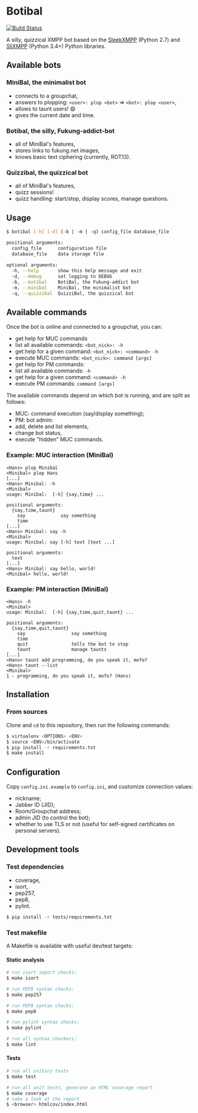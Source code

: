 # Botibal

[![Build Status](https://travis-ci.org/virtualtam/botibal.png?branch=master)](http://travis-ci.org/virtualtam/botibal)

A silly, quizzical XMPP bot based on the
[SleekXMPP](https://github.com/fritzy/SleekXMPP) (Python 2.7) and
[SliXMPP](https://dev.louiz.org/projects/slixmpp) (Python 3.4+) Python libraries.

## Available bots
### MiniBal, the minimalist bot
* connects to a groupchat,
* answers to plopping: `<user>: plop <bot>` => `<bot>: plop <user>`,
* allows to taunt users! :smile:
* gives the current date and time.

### Botibal, the silly, Fukung-addict-bot
* all of MiniBal's features,
* stores links to fukung.net images,
* knows basic text ciphering (currently, ROT13).

### Quizzibal, the quizzical bot
* all of MiniBal's features,
* quizz sessions!
* quizz handling: start/stop, display scores, manage questions.

## Usage
```bash
$ botibal [-h] [-d] (-b | -m | -q) config_file database_file

positional arguments:
  config_file      configuration file
  database_file    data storage file
  
optional arguments:
  -h, --help       show this help message and exit
  -d, --debug      set logging to DEBUG
  -b, --botibal    BotiBal, the Fukung-addict bot
  -m, --minibal    MiniBal, the minimalist bot
  -q, --quizzibal  QuizziBal, the quizzical bot
```

## Available commands
Once the bot is online and connected to a groupchat, you can:
* get help for MUC commands
 * list all available commands:
   `<bot_nick>: -h`
 * get help for a given command:
   `<bot_nick>: <command> -h`
* execute MUC commands:
  `<bot_nick>: command [args]`
* get help for PM commands:
 * list all available commands:
  `-h`
 * get help for a given command:
   `<command> -h`
* execute PM commands:
  `command [args]`

The available commands depend on which bot is running, and are split as follows:
* MUC: command execution (say/display something);
* PM: bot admin:
 * add, delete and list elements,
 * change bot status,
 * execute "hidden" MUC commands.

### Example: MUC interaction (MiniBal)
```
<Hans> plop Minibal
<Minibal> plop Hans
[...]
<Hans> Minibal: -h
<Minibal> 
usage: Minibal:  [-h] {say,time} ...

positional arguments:
  {say,time,taunt}
    say             say something
    time
[...]
<Hans> Minibal: say -h
<Minibal> 
usage: Minibal: say [-h] text [text ...]

positional arguments:
  text
[...]
<Hans> Minibal: say hello, world!
<Minibal> hello, world!
```

### Example: PM interaction (MiniBal)
```
<Hans> -h
<Minibal> 
usage: Minibal:  [-h] {say,time,quit,taunt} ...

positional arguments:
  {say,time,quit,taunt}
    say                 say something
    time
    quit                tells the bot to stop
    taunt               manage taunts
[...]
<Hans> taunt add programming, do you speak it, mofo?
<Hans> taunt --list
<Minibal>
1 - programming, do you speak it, mofo? (Hans)
```

## Installation
### From sources
Clone and `cd` to this repository, then run the following commands:
```bash
$ virtualenv <OPTIONS> <ENV>
$ source <ENV>/bin/activate
$ pip install -r requirements.txt
$ make install
```

## Configuration
Copy `config.ini.example` to `config.ini`, and customize connection values:
* nickname;
* Jabber ID (JID);
* Room/Groupchat address;
* admin JID (to control the bot);
* whether to use TLS or not (useful for self-signed certificates on personal servers).

## Development tools
### Test dependencies
* coverage,
* isort,
* pep257,
* pep8,
* pylint.
```bash
$ pip install -r tests/requirements.txt
```

### Test makefile
A Makefile is available with useful dev/test targets:

#### Static analysis
```bash
# run isort import checks:
$ make isort

# run PEP8 syntax checks:
$ make pep257

# run PEP8 syntax checks:
$ make pep8

# run pylint syntax checks:
$ make pylint

# run all syntax checkers:
$ make lint
```

#### Tests
```bash
# run all unitary tests
$ make test

# run all unit tests, generate an HTML coverage report
$ make coverage
# take a look at the report
$ <browser> htmlcov/index.html
```

